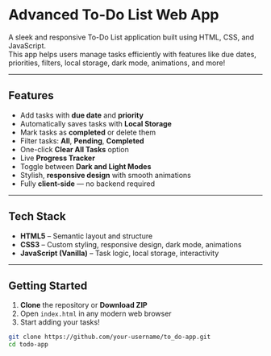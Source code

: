 #  Advanced To-Do List Web App

A sleek and responsive To-Do List application built using HTML, CSS, and JavaScript.  
This app helps users manage tasks efficiently with features like due dates, priorities, filters, local storage, dark mode, animations, and more!

---

##  Features

-  Add tasks with **due date** and **priority**
-  Automatically saves tasks with **Local Storage**
-  Mark tasks as **completed** or delete them
-  Filter tasks: **All**, **Pending**, **Completed**
-  One-click **Clear All Tasks** option
-  Live **Progress Tracker**
-  Toggle between **Dark and Light Modes**
-  Stylish, **responsive design** with smooth animations
-  Fully **client-side** — no backend required

---

##  Tech Stack

- **HTML5** – Semantic layout and structure  
- **CSS3** – Custom styling, responsive design, dark mode, animations  
- **JavaScript (Vanilla)** – Task logic, local storage, interactivity  

---

##  Getting Started

1. **Clone** the repository or **Download ZIP**
2. Open `index.html` in any modern web browser
3. Start adding your tasks! 

```bash
git clone https://github.com/your-username/to_do-app.git
cd todo-app
